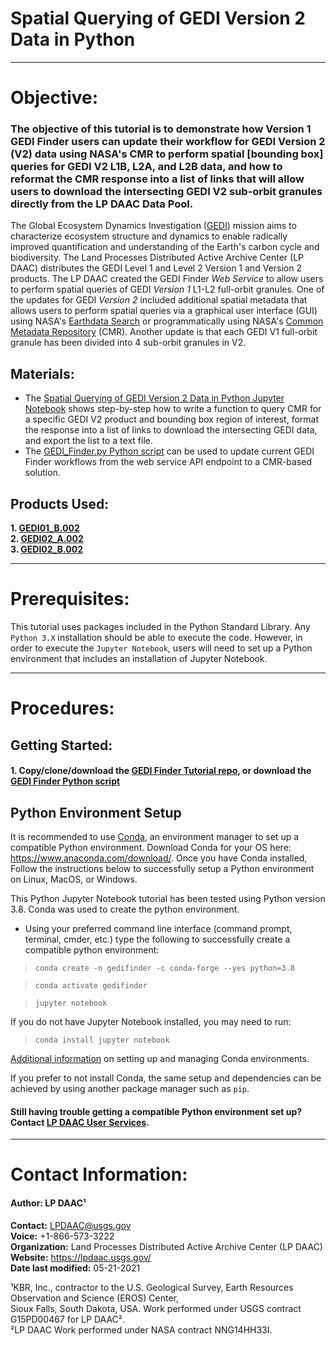 # Spatial Querying of GEDI Version 2 Data in Python

---
# Objective:
### The objective of this tutorial is to demonstrate how Version 1 GEDI Finder users can update their workflow for GEDI Version 2 (V2) data using NASA's CMR to perform spatial [bounding box] queries for GEDI V2 L1B, L2A, and L2B data, and how to reformat the CMR response into a list of links that will allow users to download the intersecting GEDI V2 sub-orbit granules directly from the LP DAAC Data Pool.

The Global Ecosystem Dynamics Investigation ([GEDI](https://lpdaac.usgs.gov/data/get-started-data/collection-overview/missions/gedi-overview/)) mission aims to characterize ecosystem structure and dynamics to enable radically improved quantification and understanding of the Earth's carbon cycle and biodiversity. The Land Processes Distributed Active Archive Center (LP DAAC) distributes the GEDI Level 1 and Level 2 Version 1 and Version 2 products. The LP DAAC created the GEDI Finder _Web Service_ to allow users to perform spatial queries of GEDI _Version 1_ L1-L2 full-orbit granules. One of the updates for GEDI _Version 2_ included additional spatial metadata that allows users to perform spatial queries via a graphical user interface (GUI) using NASA's [Earthdata Search](https://search.earthdata.nasa.gov/search) or programmatically using NASA's [Common Metadata Repository](https://cmr.earthdata.nasa.gov/search) (CMR). Another update is that each GEDI V1 full-orbit granule has been divided into 4 sub-orbit granules in V2.   

## Materials:  
 - The [Spatial Querying of GEDI Version 2 Data in Python Jupyter Notebook](https://git.earthdata.nasa.gov/projects/LPDUR/repos/gedi-finder-tutorial-python/browse/GEDI_Finder_Tutorial_Python.ipynb) shows step-by-step how to write a function to query CMR for a specific GEDI V2 product and bounding box region of interest, format the response into a list of links to download the intersecting GEDI data, and export the list to a text file.  
 - The [GEDI_Finder.py Python script](https://git.earthdata.nasa.gov/projects/LPDUR/repos/gedi-finder-tutorial-python/browse/GEDI_Finder.py) can be used to update current GEDI Finder workflows from the web service API endpoint to a CMR-based solution.     

## Products Used:
**1. [GEDI01_B.002](https://doi.org/10.5067/GEDI/GEDI01_B.002)**   
**2. [GEDI02_A.002](https://doi.org/10.5067/GEDI/GEDI02_A.002)**   
**3. [GEDI02_B.002](https://doi.org/10.5067/GEDI/GEDI02_B.002)**     

---
# Prerequisites:
This tutorial uses packages included in the Python Standard Library. Any `Python 3.X` installation should be able to execute the code. However, in order to execute the `Jupyter Notebook`, users will need to set up a Python environment that includes an installation of Jupyter Notebook.   

---
# Procedures:
## Getting Started:  
#### 1.	Copy/clone/download the [GEDI Finder Tutorial repo](https://git.earthdata.nasa.gov/projects/LPDUR/repos/gedi-finder-tutorial-python/archive?format=zip), or download the [GEDI Finder Python script](https://git.earthdata.nasa.gov/projects/LPDUR/repos/gedi-finder-tutorial-python/browse/GEDI_Finder.py)    
## Python Environment Setup
It is recommended to use [Conda](https://conda.io/docs/), an environment manager to set up a compatible Python environment. Download Conda for your OS here: https://www.anaconda.com/download/. Once you have Conda installed, Follow the instructions below to successfully setup a Python environment on Linux, MacOS, or Windows.

This Python Jupyter Notebook tutorial has been tested using Python version 3.8. Conda was used to create the python environment.

 - Using your preferred command line interface (command prompt, terminal, cmder, etc.) type the following to successfully create a compatible python environment:
  > `conda create -n gedifinder -c conda-forge --yes python=3.8`   

  > `conda activate gedifinder`  

  > `jupyter notebook`  

If you do not have Jupyter Notebook installed, you may need to run:  
  > `conda install jupyter notebook`  

[Additional information](https://conda.io/docs/user-guide/tasks/manage-environments.html) on setting up and managing Conda environments.  

If you prefer to not install Conda, the same setup and dependencies can be achieved by using another package manager such as `pip`.   

#### Still having trouble getting a compatible Python environment set up? Contact [LP DAAC User Services](https://lpdaac.usgs.gov/lpdaac-contact-us/).    

---
# Contact Information:
#### Author: LP DAAC¹   
**Contact:** LPDAAC@usgs.gov  
**Voice:** +1-866-573-3222  
**Organization:** Land Processes Distributed Active Archive Center (LP DAAC)  
**Website:** https://lpdaac.usgs.gov/  
**Date last modified:** 05-21-2021  

¹KBR, Inc., contractor to the U.S. Geological Survey, Earth Resources Observation and Science (EROS) Center,  
 Sioux Falls, South Dakota, USA. Work performed under USGS contract G15PD00467 for LP DAAC².  
²LP DAAC Work performed under NASA contract NNG14HH33I.

